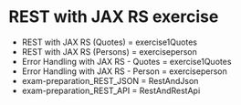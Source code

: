 # REST with JAX RS exercise

* REST with JAX RS (Quotes) = exercise1Quotes
* REST with JAX RS (Persons) = exerciseperson
* Error Handling with JAX RS - Quotes = exercise1Quotes
* Error Handling with JAX RS - Person = exerciseperson
* exam-preparation_REST_JSON = RestAndJson
* exam-preparation_REST_API = RestAndRestApi
